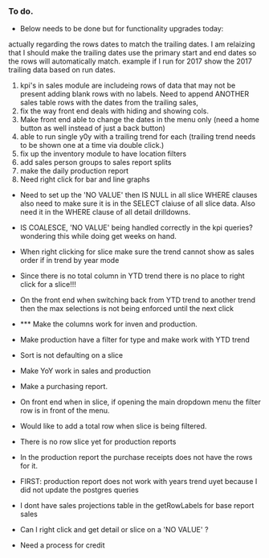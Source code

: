 ### To do.

- Below needs to be done but for functionality upgrades today:

actually regarding the rows dates to match the trailing dates. I am relaizing that I should make the trailing dates use the primary start and end dates so the rows will automatically match. example if I run for 2017 show the 2017 trailing data based on run dates.

1. kpi's in sales module are includeing rows of data that may not be present adding blank rows with no labels. Need to append ANOTHER sales table rows with the dates from the trailing sales,
2. fix the way front end deals with hiding and showing cols.
3. Make front end able to change the dates in the menu only (need a home button as well instead of just a back button)
4. able to run single y0y with a trailing trend for each (trailing trend needs to be shown one at a time via double click.)
5. fix up the inventory module to have location filters
6. add sales person groups to sales report splits
7. make the daily production report
8. Need right click for bar and line graphs

- Need to set up the 'NO VALUE' then IS NULL in all slice WHERE clauses also need to make sure it is in the SELECT claiuse of all slice data. Also need it in the WHERE clause of all detail drilldowns.

- IS COALESCE, 'NO VALUE' being handled correctly in the kpi queries? wondering this while doing get weeks on hand.

- When right clicking for slice make sure the trend cannot show as sales order if in trend by year mode
- Since there is no total column in YTD trend there is no place to right click for a slice!!!

- On the front end when switching back from YTD trend to another trend then the max selections is not being enforced until the next click
- \*\*\* Make the columns work for inven and production.
- Make production have a filter for type and make work with YTD trend
- Sort is not defaulting on a slice
- Make YoY work in sales and production
- Make a purchasing report.
- On front end when in slice, if opening the main dropdown menu the filter row is in front of the menu.
- Would like to add a total row when slice is being filtered.
- There is no row slice yet for production reports
- In the production report the purchase receipts does not have the rows for it.

- FIRST: production report does not work with years trend uyet because I did not update the postgres queries
- I dont have sales projections table in the getRowLabels for base report sales
- Can I right click and get detail or slice on a 'NO VALUE' ?

- Need a process for credit
